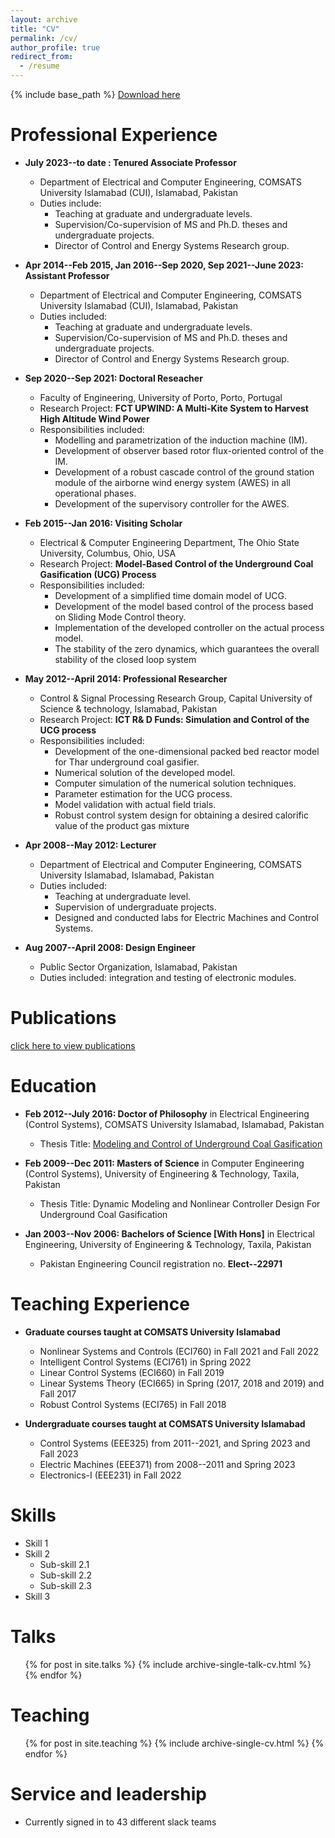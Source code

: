 ```yaml
---
layout: archive
title: "CV"
permalink: /cv/
author_profile: true
redirect_from:
  - /resume
---
```


{% include base_path %}
[Download here](https://aauppal.github.io/files/latex_cv.pdf)

Professional Experience
======
* **July 2023--to date : Tenured Associate Professor**
  * Department of Electrical and Computer Engineering, COMSATS University Islamabad (CUI), Islamabad, Pakistan
  * Duties include:
    * Teaching at graduate and undergraduate levels.
    * Supervision/Co-supervision of MS and Ph.D. theses and undergraduate projects.
    * Director of Control and Energy Systems Research group.
 
* **Apr 2014--Feb 2015, Jan 2016--Sep 2020, Sep 2021--June 2023: Assistant Professor**
  * Department of Electrical and Computer Engineering, COMSATS University Islamabad (CUI), Islamabad, Pakistan
  * Duties included:
    * Teaching at graduate and undergraduate levels.
    * Supervision/Co-supervision of MS and Ph.D. theses and undergraduate projects.
    * Director of Control and Energy Systems Research group.
   
* **Sep 2020--Sep 2021: Doctoral Reseacher**
  * Faculty of Engineering, University of Porto, Porto, Portugal
  * Research Project: **FCT UPWIND: A Multi-Kite System to Harvest High Altitude Wind Power**
  * Responsibilities included:
     * Modelling and parametrization of the induction machine (IM).
     * Development of observer based rotor flux-oriented control of the IM.
     * Development of a robust cascade control of the ground station module of the airborne wind energy system (AWES) in all operational phases.
     * Development of the supervisory controller for the AWES.
   
* **Feb 2015--Jan 2016: Visiting Scholar**
  * Electrical & Computer Engineering Department, The Ohio State University, Columbus, Ohio, USA
  * Research Project: **Model-Based Control of the Underground Coal Gasification (UCG) Process**
  * Responsibilities included:
    * Development of a simplified time domain model of UCG.
    * Development of the model based control of the process based on Sliding Mode Control theory.
    * Implementation of the developed controller on the actual process model.
    * The stability of the zero dynamics, which guarantees the overall stability of the closed loop system
   
* **May 2012--April 2014: Professional Researcher**
  * Control & Signal Processing Research Group, Capital University of Science & technology, Islamabad, Pakistan
  * Research Project: **ICT R& D Funds: Simulation and Control of the UCG process**
  * Responsibilities included:
    * Development of the one-dimensional packed bed reactor model for Thar underground coal gasifier.
    * Numerical solution of the developed model.
    * Computer simulation of the numerical solution techniques.
    * Parameter estimation for the UCG process.
    * Model validation with actual field trials.
    * Robust control system design for obtaining a desired calorific value of the product gas mixture
   
* **Apr 2008--May 2012: Lecturer**
  * Department of Electrical and Computer Engineering, COMSATS University Islamabad, Islamabad, Pakistan
  * Duties included:
    * Teaching at undergraduate level.
    * Supervision of undergraduate projects.
    * Designed and conducted labs for Electric Machines and Control Systems.
   
* **Aug 2007--April 2008: Design Engineer**
  * Public Sector Organization, Islamabad, Pakistan
  * Duties included: integration and testing of electronic modules.
      
Publications
======
[click here to view publications](https://aauppal.github.io/publications/)

Education
======
* **Feb 2012--July 2016: Doctor of Philosophy** in Electrical Engineering (Control Systems), COMSATS University Islamabad, Islamabad, Pakistan
  * Thesis Title: [Modeling and Control of Underground Coal Gasification](https://aauppal.github.io/files/PhD_thesis_aauppal.pdf)
 
* **Feb 2009--Dec 2011: Masters of Science** in Computer Engineering (Control Systems), University of Engineering & Technology, Taxila, Pakistan
  * Thesis Title: Dynamic Modeling and Nonlinear Controller Design For Underground Coal Gasification
 
* **Jan 2003--Nov 2006: Bachelors of Science [With Hons]** in Electrical Engineering, University of Engineering & Technology, Taxila, Pakistan
  * Pakistan Engineering Council registration no. **Elect--22971**
 
Teaching Experience
======
* **Graduate courses taught at COMSATS University Islamabad**
  * Nonlinear Systems and Controls (ECI760) in Fall 2021 and Fall 2022
  * Intelligent Control Systems (ECI761) in Spring 2022 
  * Linear Control Systems (ECI660) in Fall 2019
  * Linear Systems Theory (ECI665) in Spring (2017, 2018 and 2019) and Fall 2017
  * Robust Control Systems (ECI765) in Fall 2018
 
* **Undergraduate courses taught at COMSATS University Islamabad**
  * Control Systems (EEE325) from 2011--2021, and Spring 2023 and Fall 2023
  * Electric Machines (EEE371) from 2008--2011 and Spring 2023
  * Electronics-I (EEE231) in Fall 2022  
  
Skills
======
* Skill 1
* Skill 2
  * Sub-skill 2.1
  * Sub-skill 2.2
  * Sub-skill 2.3
* Skill 3


Talks
======
  <ul>{% for post in site.talks %}
    {% include archive-single-talk-cv.html %}
  {% endfor %}</ul>
  
Teaching
======
  <ul>{% for post in site.teaching %}
    {% include archive-single-cv.html %}
  {% endfor %}</ul>
  
Service and leadership
======
* Currently signed in to 43 different slack teams
